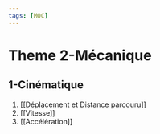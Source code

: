 ```yaml
---
tags: [MOC] 
---
```


# Theme 2-Mécanique
## 1-Cinématique
1. [[Déplacement et Distance parcouru]]
2. [[Vitesse]]
3. [[Accélération]]